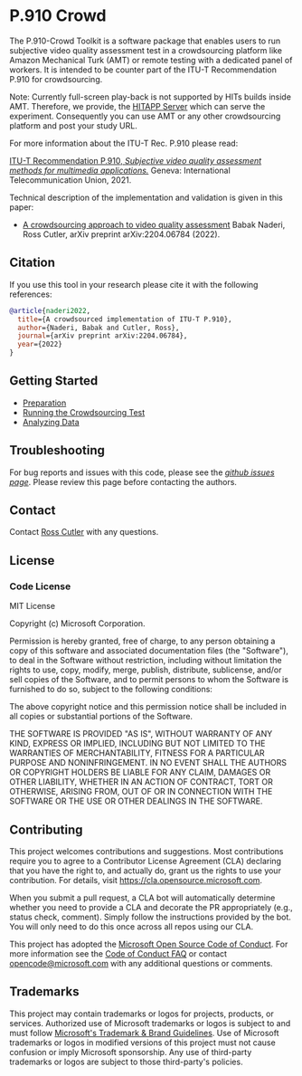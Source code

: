 # P.910 Crowd
The P.910-Crowd Toolkit is a software package that enables users to run subjective video quality assessment test
in a crowdsourcing platform like Amazon Mechanical Turk (AMT) or remote testing with a dedicated panel of workers.
It is intended to be counter part of the ITU-T Recommendation P.910 for crowdsourcing. 
 

Note: Currently full-screen play-back is not supported by HITs builds inside AMT. Therefore, we provide, the [HITAPP Server](hitapp_server/README.md)
which can serve the experiment. Consequently you can use AMT or any other crowdsourcing platform and post your study URL.


For more information about the ITU-T Rec. P.910 please read:

[ITU-T Recommendation P.910, _Subjective video quality assessment methods for multimedia applications._](https://www.itu.int/rec/T-REC-P.910/en) 
Geneva: International Telecommunication Union, 2021.

Technical description of the implementation and validation is given in this paper:

* [A crowdsourcing approach to video quality assessment](https://arxiv.org/pdf/2204.06784.pdf) Babak Naderi, Ross Cutler, arXiv preprint arXiv:2204.06784 (2022).

## Citation
If you use this tool in your research please cite it with the following references:

```BibTex
@article{naderi2022,
  title={A crowdsourced implementation of ITU-T P.910},
  author={Naderi, Babak and Cutler, Ross},
  journal={arXiv preprint arXiv:2204.06784},
  year={2022}
}
```

## Getting Started
* [Preparation](docs/preparation.md)
* [Running the Crowdsourcing Test](docs/running_test_mturk.md)
* [Analyzing Data](docs/results.md)


## Troubleshooting
For bug reports and issues with this code, please see the 
[_github issues page_](https://github.com/microsoft/P.910/issues). Please review this page before contacting the authors.


## Contact

Contact [Ross Cutler](mailto:rcutler@microsoft.com) with any questions.

## License
### Code License
MIT License

Copyright (c) Microsoft Corporation.

Permission is hereby granted, free of charge, to any person obtaining a copy of this software and associated documentation files (the "Software"), to deal in the Software without restriction, including without limitation the rights to use, copy, modify, merge, publish, distribute, sublicense, and/or sell copies of the Software, and to permit persons to whom the Software is furnished to do so, subject to the following conditions:

The above copyright notice and this permission notice shall be included in all copies or substantial portions of the Software.

THE SOFTWARE IS PROVIDED "AS IS", WITHOUT WARRANTY OF ANY KIND, EXPRESS OR IMPLIED, INCLUDING BUT NOT LIMITED TO THE WARRANTIES OF MERCHANTABILITY, FITNESS FOR A PARTICULAR PURPOSE AND NONINFRINGEMENT. IN NO EVENT SHALL THE AUTHORS OR COPYRIGHT HOLDERS BE LIABLE FOR ANY CLAIM, DAMAGES OR OTHER LIABILITY, WHETHER IN AN ACTION OF CONTRACT, TORT OR OTHERWISE, ARISING FROM, OUT OF OR IN CONNECTION WITH THE SOFTWARE OR THE USE OR OTHER DEALINGS IN THE SOFTWARE.


## Contributing

This project welcomes contributions and suggestions.  Most contributions require you to agree to a
Contributor License Agreement (CLA) declaring that you have the right to, and actually do, grant us
the rights to use your contribution. For details, visit https://cla.opensource.microsoft.com.

When you submit a pull request, a CLA bot will automatically determine whether you need to provide
a CLA and decorate the PR appropriately (e.g., status check, comment). Simply follow the instructions
provided by the bot. You will only need to do this once across all repos using our CLA.

This project has adopted the [Microsoft Open Source Code of Conduct](https://opensource.microsoft.com/codeofconduct/).
For more information see the [Code of Conduct FAQ](https://opensource.microsoft.com/codeofconduct/faq/) or
contact [opencode@microsoft.com](mailto:opencode@microsoft.com) with any additional questions or comments.

## Trademarks

This project may contain trademarks or logos for projects, products, or services. Authorized use of Microsoft 
trademarks or logos is subject to and must follow 
[Microsoft's Trademark & Brand Guidelines](https://www.microsoft.com/en-us/legal/intellectualproperty/trademarks/usage/general).
Use of Microsoft trademarks or logos in modified versions of this project must not cause confusion or imply Microsoft sponsorship.
Any use of third-party trademarks or logos are subject to those third-party's policies.

